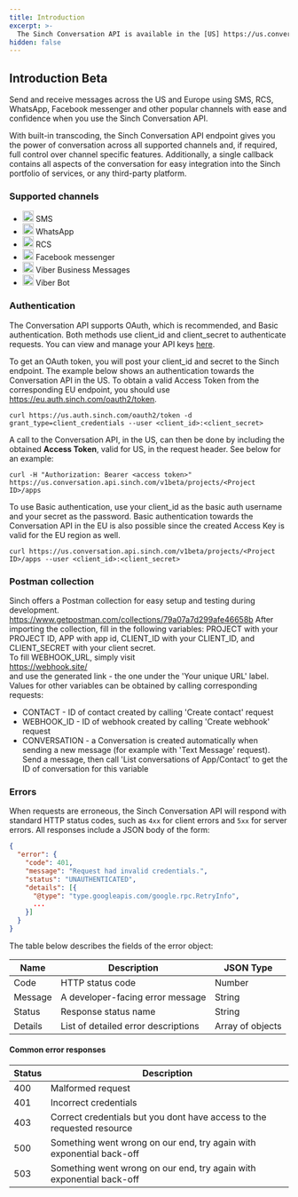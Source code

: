 ```yaml
---
title: Introduction
excerpt: >-
  The Sinch Conversation API is available in the [US] https://us.conversation.api.sinch.com  and [EU] https://eu.conversation.api.sinch.com, but is currently in closed beta and additional channels will be supported as they become popular. If you are interested in the early access program, contact a [Sinch representative](https://www.sinch.com/contact-us/).
hidden: false
---
```


## Introduction <span class="betabadge">Beta</span>

Send and receive messages across the US and Europe using SMS, RCS, WhatsApp, Facebook messenger and other popular channels with ease and confidence when you use the Sinch Conversation API.

With built-in transcoding, the Sinch Conversation API endpoint gives you the power of conversation across all supported channels and, if required, full control over channel specific features. Additionally, a single callback contains all aspects of the conversation for easy integration into the Sinch portfolio of services, or any third-party platform.

### Supported channels

- <img src="https://files.readme.io/d0223ff-messages-chat-keynote-icon.svg" width="20" height="20" /> SMS
- <img src="https://files.readme.io/7474132-whatsapp.svg" width="20" height="20" /> WhatsApp
- <img src="https://files.readme.io/d0223ff-messages-chat-keynote-icon.svg" width="20" height="20" /> RCS
- <img src="https://files.readme.io/41a20d1-messenger.svg" width="20" height="20" /> Facebook messenger
- <img src="https://files.readme.io/8d98aa3-Viber-02.svg" width="20" height="20" /> Viber Business Messages
- <img src="https://files.readme.io/8d98aa3-Viber-02.svg" width="20" height="20" /> Viber Bot

### Authentication

The Conversation API supports OAuth, which is recommended, and Basic authentication. Both methods use client_id and client_secret to authenticate requests. You can view and manage your API keys [here](https://dashboard.sinch.com/settings/access-keys).

To get an OAuth token, you will post your client_id and secret to the Sinch endpoint. The example below shows an authentication towards the Conversation API in the US. To obtain a valid Access Token from the corresponding EU endpoint, you should use https://eu.auth.sinch.com/oauth2/token.

```console
curl https://us.auth.sinch.com/oauth2/token -d grant_type=client_credentials --user <client_id>:<client_secret>
```

A call to the Conversation API, in the US, can then be done by including the obtained **Access Token**, valid for US, in the request header. See below for an example:

```console
curl -H "Authorization: Bearer <access token>" https://us.conversation.api.sinch.com/v1beta/projects/<Project ID>/apps
```

To use Basic authentication, use your client_id as the basic auth username and your secret as the password. Basic authentication towards the Conversation API in the EU is also possible since the created Access Key is valid for the EU region as well.

```console
curl https://us.conversation.api.sinch.com/v1beta/projects/<Project ID>/apps --user <client_id>:<client_secret>
```

### Postman collection

Sinch offers a Postman collection for easy setup and testing during development.
https://www.getpostman.com/collections/79a07a7d299afe46658b
After importing the collection, fill in the following variables: PROJECT with your PROJECT ID, APP with app id, CLIENT_ID with your CLIENT_ID, and CLIENT_SECRET with your client secret.  
To fill WEBHOOK_URL, simply visit  
https://webhook.site/  
and use the generated link - the one under the 'Your unique URL' label.
Values for other variables can be obtained by calling corresponding requests:

- CONTACT - ID of contact created by calling 'Create contact' request
- WEBHOOK_ID - ID of webhook created by calling 'Create webhook' request
- CONVERSATION - a Conversation is created automatically when sending a new message (for example with 'Text Message' request). Send a message, then call 'List conversations of App/Contact' to get the ID of conversation for this variable

### Errors

When requests are erroneous, the Sinch Conversation API will respond with standard HTTP status codes, such as `4xx` for client errors and `5xx` for server errors. All responses include a JSON body of the form:

```json
{
  "error": {
    "code": 401,
    "message": "Request had invalid credentials.",
    "status": "UNAUTHENTICATED",
    "details": [{
      "@type": "type.googleapis.com/google.rpc.RetryInfo",
      ...
    }]
  }
}
```

The table below describes the fields of the error object:

| Name    | Description                         | JSON Type        |
| ------- | ----------------------------------- | ---------------- |
| Code    | HTTP status code                    | Number           |
| Message | A developer-facing error message    | String           |
| Status  | Response status name                | String           |
| Details | List of detailed error descriptions | Array of objects |

#### Common error responses

| Status | Description                                                            |
| ------ | ---------------------------------------------------------------------- |
| 400    | Malformed request                                                      |
| 401    | Incorrect credentials                                                  |
| 403    | Correct credentials but you dont have access to the requested resource |
| 500    | Something went wrong on our end, try again with exponential back-off   |
| 503    | Something went wrong on our end, try again with exponential back-off   |
